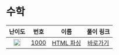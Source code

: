 # 수학

| 난이도 | 번호 | 이름 | 풀이 링크 |
| :--: | :--: | :--------------------------: | :------: |
| <img height="20px" width="20px" src="https://static.solved.ac/tier_small/1.svg"/> | [1000](https://www.acmicpc.net/problem/1000) | [HTML 파싱](https://www.acmicpc.net/problem/1000) | [바로가기](./p1000/Main.java) |